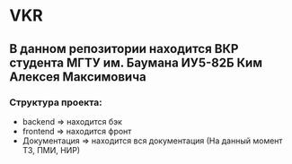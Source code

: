 # VKR

## В данном репозитории находится ВКР студента МГТУ им. Баумана ИУ5-82Б Ким Алексея Максимовича

### Структура проекта:
- backend => находится бэк
- frontend => находится фронт
- Документация => находится вся документация (На данный момент ТЗ, ПМИ, НИР)